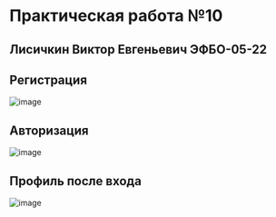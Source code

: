 #  Практическая работа №10
##  Лисичкин Виктор Евгеньевич ЭФБО-05-22

## Регистрация
![image](https://github.com/user-attachments/assets/f5b3b409-6a4e-4636-b45d-719910be1de0)
## Авторизация
![image](https://github.com/user-attachments/assets/dc2c2e71-be52-40ef-9497-a77cebd07597)
## Профиль после входа
![image](https://github.com/user-attachments/assets/d54ac32f-6ee8-453a-8b49-561ce34f36c2)
